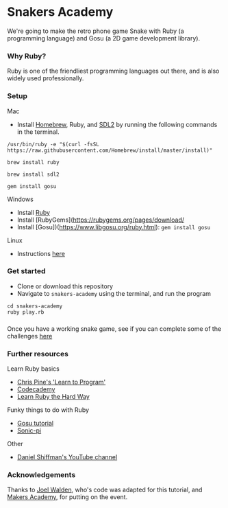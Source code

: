# Snakers Academy

We're going to make the retro phone game Snake with Ruby (a programming language) and Gosu (a 2D game development library).

### Why Ruby?
Ruby is one of the friendliest programming languages out there, and is also  widely used professionally.

### Setup

Mac
* Install [Homebrew](https://brew.sh/), Ruby, and  [SDL2](https://github.com/gosu/gosu/wiki/Getting-Started-on-OS-X) by running the following commands in the terminal.

```
/usr/bin/ruby -e "$(curl -fsSL https://raw.githubusercontent.com/Homebrew/install/master/install)"

brew install ruby

brew install sdl2

gem install gosu
```

Windows
* Install [Ruby](https://rubyinstaller.org/)
* Install [RubyGems](https://rubygems.org/pages/download/
* Install [Gosu])(https://www.libgosu.org/ruby.html): `gem install gosu`

Linux
* Instructions [here](https://github.com/gosu/gosu/wiki/Getting-Started-on-Linux)

### Get started

* Clone or download this repository
* Navigate to `snakers-academy` using the terminal, and run the program
```
cd snakers-academy
ruby play.rb
```

###

Once you have a working snake game, see if you can complete some of the challenges [here](https://github.com/nazwhale/snakers-academy/blob/master/challenges.md)

### Further resources

Learn Ruby basics
* [Chris Pine's 'Learn to Program'](https://pine.fm/LearnToProgram/chap_00.html)
* [Codecademy](https://www.codecademy.com/learn/learn-ruby)
* [Learn Ruby the Hard Way](https://learnrubythehardway.org/book/)

Funky things to do with Ruby
* [Gosu tutorial](https://github.com/gosu/gosu/wiki/Ruby-Tutorial)
* [Sonic-pi](http://sonic-pi.net/)

Other
* [Daniel Shiffman's YouTube channel](https://www.youtube.com/user/shiffman)

### Acknowledgements
Thanks to [Joel Walden](https://github.com/joelwalden/ruby-snake), who's code was adapted for this tutorial, and [Makers Academy](http://www.makersacademy.com/), for putting on the event.
